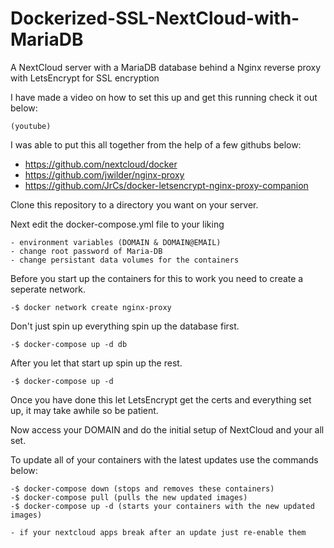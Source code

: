 # Dockerized-SSL-NextCloud-with-MariaDB
A NextCloud server with a MariaDB database behind a Nginx reverse proxy with LetsEncrypt for SSL encryption

I have made a video on how to set this up and get this running check it out below:

    (youtube)

I was able to put this all together from the help of a few githubs below:
   - https://github.com/nextcloud/docker
   - https://github.com/jwilder/nginx-proxy
   - https://github.com/JrCs/docker-letsencrypt-nginx-proxy-companion

Clone this repository to a directory you want on your server.

Next edit the docker-compose.yml file to your liking 

    - environment variables (DOMAIN & DOMAIN@EMAIL)
    - change root password of Maria-DB
    - change persistant data volumes for the containers
  
Before you start up the containers for this to work you need to create a seperate network.

    -$ docker network create nginx-proxy
  
Don't just spin up everything spin up the database first.

    -$ docker-compose up -d db
  
After you let that start up spin up the rest.

    -$ docker-compose up -d
  
Once you have done this let LetsEncrypt get the certs and everything set up, it may take awhile so be patient.

Now access your DOMAIN and do the initial setup of NextCloud and your all set.

To update all of your containers with the latest updates use the commands below:

    -$ docker-compose down (stops and removes these containers)
    -$ docker-compose pull (pulls the new updated images)
    -$ docker-compose up -d (starts your containers with the new updated images)
  
    - if your nextcloud apps break after an update just re-enable them
